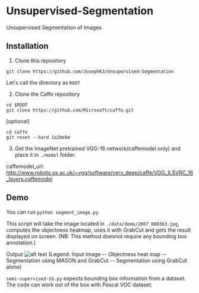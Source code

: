# Unsupervised-Segmentation
Unsupervised Segmentation of Images

## Installation
1. Clone this repository
  ```Shell
  git clone https://github.com/JosephKJ/Unsupervised-Segmentation
  ```
  Let's call the directory as `ROOT`

2. Clone the Caffe repository
  ```Shell
  cd $ROOT
  git clone https://github.com/Microsoft/caffe.git
  ```
  [optional] 
  ```Shell
  cd caffe
  git reset --hard 1a2be8e
  ```
  
3. Get the ImageNet pretrained VGG-16 network(caffemodel only) and place it in `./model` folder. 

caffemodel_url: http://www.robots.ox.ac.uk/~vgg/software/very_deep/caffe/VGG_ILSVRC_16_layers.caffemodel

## Demo

You can run `python segment_image.py`. 

This script will take the image located in `./data/demo/2007_000363.jpg`, computes the objectness heatmap, uses it with GrabCut and gets the result displayed on screen. (NB: This method doesnot require any bounding box annotation.)

Output
![alt text](https://github.com/JosephKJ/Unsupervised-Segmentation/blob/master/data/demo/output.png)
(Legend: Input image -- Objectness heat map -- Segmentation using MASON and GrabCut -- Segmentation using GrabCut alone)

`semi-supervised-SS.py` expects bounding box information from a dataset. The code can work out of the box with Pascal VOC dataset. 
